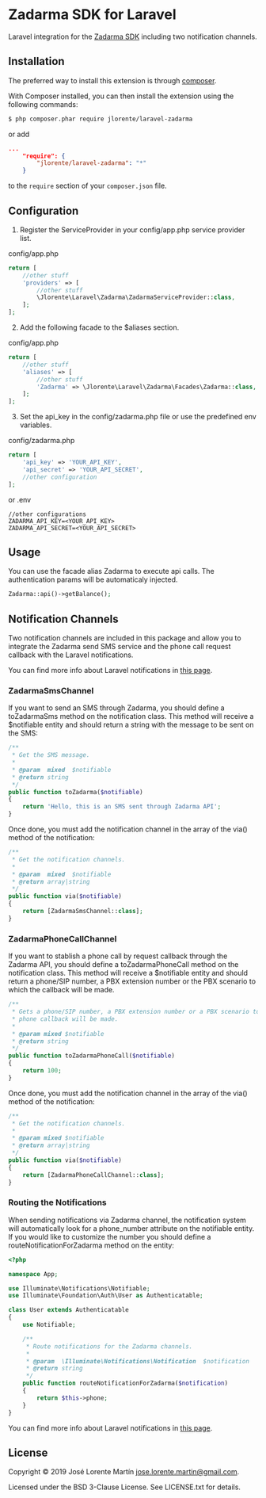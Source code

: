 Zadarma SDK for Laravel
=======================
Laravel integration for the [Zadarma SDK](https://github.com/jlorente/zadarma-php-sdk) including two notification channels.

## Installation

The preferred way to install this extension is through [composer](http://getcomposer.org/download/).

With Composer installed, you can then install the extension using the following commands:

```bash
$ php composer.phar require jlorente/laravel-zadarma
```

or add 

```json
...
    "require": {
        "jlorente/laravel-zadarma": "*"
    }
```

to the ```require``` section of your `composer.json` file.

## Configuration

1. Register the ServiceProvider in your config/app.php service provider list.

config/app.php
```php
return [
    //other stuff
    'providers' => [
        //other stuff
        \Jlorente\Laravel\Zadarma\ZadarmaServiceProvider::class,
    ];
];
```

2. Add the following facade to the $aliases section.

config/app.php
```php
return [
    //other stuff
    'aliases' => [
        //other stuff
        'Zadarma' => \Jlorente\Laravel\Zadarma\Facades\Zadarma::class,
    ];
];
```

3. Set the api_key in the config/zadarma.php file or use the predefined env 
variables.

config/zadarma.php
```php
return [
    'api_key' => 'YOUR_API_KEY',
    'api_secret' => 'YOUR_API_SECRET',
    //other configuration
];
```
or 
.env
```
//other configurations
ZADARMA_API_KEY=<YOUR_API_KEY>
ZADARMA_API_SECRET=<YOUR_API_SECRET>
```

## Usage

You can use the facade alias Zadarma to execute api calls. The authentication 
params will be automaticaly injected.

```php
Zadarma::api()->getBalance();
```

## Notification Channels

Two notification channels are included in this package and allow you to integrate 
the Zadarma send SMS service and the phone call request callback with the Laravel 
notifications.

You can find more info about Laravel notifications in [this page](https://laravel.com/docs/5.6/notifications).

### ZadarmaSmsChannel

If you want to send an SMS through Zadarma, you should define a toZadarmaSms method 
on the notification class. This method will receive a $notifiable entity and 
should return a string with the message to be sent on the SMS:

```php
/**
 * Get the SMS message.
 *
 * @param  mixed  $notifiable
 * @return string
 */
public function toZadarma($notifiable)
{
    return 'Hello, this is an SMS sent through Zadarma API';
}
```

Once done, you must add the notification channel in the array of the via() method 
of the notification:

```php
/**
 * Get the notification channels.
 *
 * @param  mixed  $notifiable
 * @return array|string
 */
public function via($notifiable)
{
    return [ZadarmaSmsChannel::class];
}
```

### ZadarmaPhoneCallChannel

If you want to stablish a phone call by request callback through the Zadarma API, you 
should define a toZadarmaPhoneCall method on the notification class. This method will 
receive a $notifiable entity and should return a phone/SIP number, a PBX extension number or 
the PBX scenario to which the callback will be made.

```php
/**
 * Gets a phone/SIP number, a PBX extension number or a PBX scenario to which the 
 * phone callback will be made.
 *
 * @param mixed $notifiable
 * @return string
 */
public function toZadarmaPhoneCall($notifiable)
{
    return 100;
}
```

Once done, you must add the notification channel in the array of the via() method 
of the notification:

```php
/**
 * Get the notification channels.
 *
 * @param mixed $notifiable
 * @return array|string
 */
public function via($notifiable)
{
    return [ZadarmaPhoneCallChannel::class];
}
```

### Routing the Notifications

When sending notifications via Zadarma channel, the notification system will 
automatically look for a phone_number attribute on the notifiable entity. If 
you would like to customize the number you should define a routeNotificationForZadarma 
method on the entity:

```php
<?php

namespace App;

use Illuminate\Notifications\Notifiable;
use Illuminate\Foundation\Auth\User as Authenticatable;

class User extends Authenticatable
{
    use Notifiable;

    /**
     * Route notifications for the Zadarma channels.
     *
     * @param  \Illuminate\Notifications\Notification  $notification
     * @return string
     */
    public function routeNotificationForZadarma($notification)
    {
        return $this->phone;
    }
}
```

You can find more info about Laravel notifications in [this page](https://laravel.com/docs/5.6/notifications).

## License 
Copyright &copy; 2019 José Lorente Martín <jose.lorente.martin@gmail.com>.

Licensed under the BSD 3-Clause License. See LICENSE.txt for details.
